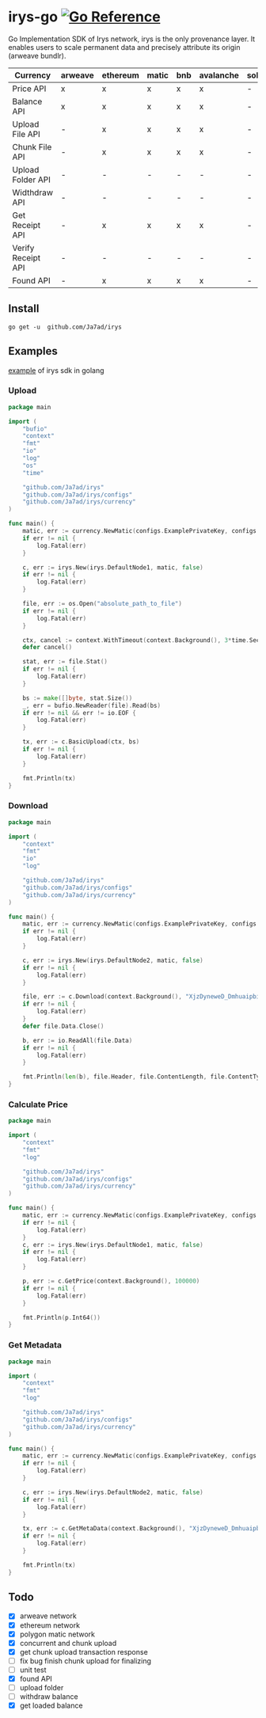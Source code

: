 # irys-go [![Go Reference](https://pkg.go.dev/badge/github.com/Ja7ad/irys.svg)](https://pkg.go.dev/github.com/Ja7ad/irys)
Go Implementation SDK of Irys network, irys is the only provenance layer. It enables users to scale permanent data and precisely attribute its origin (arweave bundlr).

| Currency           | arweave | ethereum | matic | bnb | avalanche | solana | arbitrum | fantom | near | algorand | aptos |
|--------------------|---------|----------|-------|-----|-----------|--------|----------|--------|------|----------|-------|
| Price API          | x       | x        | x     | x   | x         | -      | x        | x      | -    | -        | -     |
| Balance API        | x       | x        | x     | x   | x         | -      | x        | x      | -    | -        | -     |
| Upload File API    | -       | x        | x     | x   | x         | -      | x        | x      | -    | -        | -     |
| Chunk File API     | -       | x        | x     | x   | x         | -      | x        | x      | -    | -        | -     |
| Upload Folder API  | -       | -        | -     | -   | -         | -      | -        | -      | -    | -        | -     |
| Widthdraw API      | -       | -        | -     | -   | -         | -      | -        | -      | -    | -        | -     |
| Get Receipt API    | -       | x        | x     | x   | x         | -      | x        | x      | -    | -        | -     |
| Verify Receipt API | -       | -        | -     | -   | -         | -      | -        | -      | -    | -        | -     |
| Found API          | -       | x        | x     | x   | x         | -      | x        | x      | -    | -        | -     |

## Install

```shell
go get -u  github.com/Ja7ad/irys
```

## Examples

[example](_example) of irys sdk in golang 

### Upload

```go
package main

import (
	"bufio"
	"context"
	"fmt"
	"io"
	"log"
	"os"
	"time"

	"github.com/Ja7ad/irys"
	"github.com/Ja7ad/irys/configs"
	"github.com/Ja7ad/irys/currency"
)

func main() {
	matic, err := currency.NewMatic(configs.ExamplePrivateKey, configs.ExampleRpc)
	if err != nil {
		log.Fatal(err)
	}

	c, err := irys.New(irys.DefaultNode1, matic, false)
	if err != nil {
		log.Fatal(err)
	}

	file, err := os.Open("absolute_path_to_file")
	if err != nil {
		log.Fatal(err)
	}

	ctx, cancel := context.WithTimeout(context.Background(), 3*time.Second)
	defer cancel()

	stat, err := file.Stat()
	if err != nil {
		log.Fatal(err)
	}

	bs := make([]byte, stat.Size())
	_, err = bufio.NewReader(file).Read(bs)
	if err != nil && err != io.EOF {
		log.Fatal(err)
	}

	tx, err := c.BasicUpload(ctx, bs)
	if err != nil {
		log.Fatal(err)
	}

	fmt.Println(tx)
}

```

### Download

```go
package main

import (
	"context"
	"fmt"
	"io"
	"log"

	"github.com/Ja7ad/irys"
	"github.com/Ja7ad/irys/configs"
	"github.com/Ja7ad/irys/currency"
)

func main() {
	matic, err := currency.NewMatic(configs.ExamplePrivateKey, configs.ExampleRpc)
	if err != nil {
		log.Fatal(err)
	}

	c, err := irys.New(irys.DefaultNode2, matic, false)
	if err != nil {
		log.Fatal(err)
	}

	file, err := c.Download(context.Background(), "XjzDyneweD_Dmhuaipbi7HyXXvsY6IkMcIsumlB0G2M")
	if err != nil {
		log.Fatal(err)
	}
	defer file.Data.Close()

	b, err := io.ReadAll(file.Data)
	if err != nil {
		log.Fatal(err)
	}

	fmt.Println(len(b), file.Header, file.ContentLength, file.ContentType)
}
```

### Calculate Price

```go
package main

import (
	"context"
	"fmt"
	"log"

	"github.com/Ja7ad/irys"
	"github.com/Ja7ad/irys/configs"
	"github.com/Ja7ad/irys/currency"
)

func main() {
	matic, err := currency.NewMatic(configs.ExamplePrivateKey, configs.ExampleRpc)
	if err != nil {
		log.Fatal(err)
	}
	c, err := irys.New(irys.DefaultNode1, matic, false)
	if err != nil {
		log.Fatal(err)
	}

	p, err := c.GetPrice(context.Background(), 100000)
	if err != nil {
		log.Fatal(err)
	}

	fmt.Println(p.Int64())
}
```

### Get Metadata

```go
package main

import (
	"context"
	"fmt"
	"log"

	"github.com/Ja7ad/irys"
	"github.com/Ja7ad/irys/configs"
	"github.com/Ja7ad/irys/currency"
)

func main() {
	matic, err := currency.NewMatic(configs.ExamplePrivateKey, configs.ExampleRpc)
	if err != nil {
		log.Fatal(err)
	}

	c, err := irys.New(irys.DefaultNode2, matic, false)
	if err != nil {
		log.Fatal(err)
	}

	tx, err := c.GetMetaData(context.Background(), "XjzDyneweD_Dmhuaipbi7HyXXvsY6IkMcIsumlB0G2M")
	if err != nil {
		log.Fatal(err)
	}

	fmt.Println(tx)
}
```

## Todo

- [x] arweave network
- [x] ethereum network
- [x] polygon matic network
- [x] concurrent and chunk upload
- [x] get chunk upload transaction response
- [ ] fix bug finish chunk upload for finalizing
- [ ] unit test
- [x] found API
- [ ] upload folder
- [ ] withdraw balance
- [x] get loaded balance